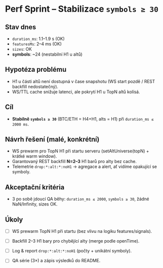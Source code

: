 # Perf Sprint – Stabilizace `symbols ≥ 30`

## Stav dnes
- `duration_ms`: 1.1–1.9 s (OK)
- `featuresMs`: 2–4 ms (OK)
- `sizes`: OK
- **symbols**: ~24 (nestabilní H1 u altů)

## Hypotéza problému
- H1 u části altů není dostupná v čase snapshotu (WS start pozdě / REST backfill nedostatečný).
- WS/TTL cache snižuje latenci, ale pokrytí H1 u TopN altů kolísá.

## Cíl
- **Stabilně `symbols ≥ 30`** (BTC/ETH = H4+H1, alts = H1) při `duration_ms ≤ 2000 ms`.

## Návrh řešení (malé, konkrétní)
- WS prewarm pro TopN H1 při startu serveru (setAltUniverse(topN) + krátké warm window).
- Garantovaný REST backfill **N=2–3** H1 barů pro alty bez cache.
- Telemetrie `drop:*:alt:*:noH1` → agregace a alert, ať vidíme opakující se symboly.

## Akceptační kritéria
- 3 po sobě jdoucí QA běhy: `duration_ms ≤ 2000`, `symbols ≥ 30`, žádné NaN/Infinity, sizes OK.

## Úkoly
- [ ] WS prewarm TopN H1 při startu (bez vlivu na logiku features/signals).
- [ ] Backfill 2–3 H1 bary pro chybějící alty (merge podle openTime).
- [ ] Log & report `drop:*:alt:*:noH1` (počty + unikátní symboly).
- [ ] QA série (3×) a zápis výsledků do README.


